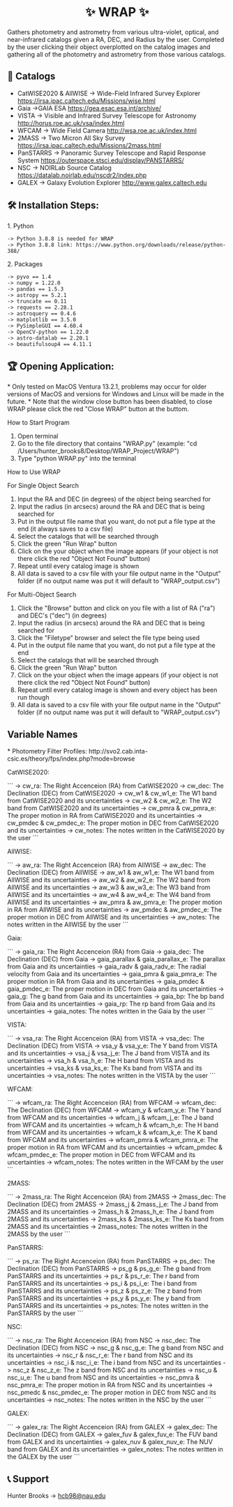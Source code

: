 <h1 align="center" id="title">✨ WRAP ✨</h1>

<p id="description">Gathers photometry and astrometry from various ultra-violet, optical, and near-infrared catalogs given a RA, DEC, and Radius by the user. Completed by the user clicking their object overplotted on the catalog images and gathering all of the photometry and astrometry from those various catalogs.</p>
  
<h2>🔭 Catalogs </h2>

*   CatWISE2020 & AllWISE -> Wide-Field Infrared Survey Explorer https://irsa.ipac.caltech.edu/Missions/wise.html
*   Gaia ->GAIA ESA https://gea.esac.esa.int/archive/
*   VISTA -> Visible and Infrared Survey Telescope for Astronomy http://horus.roe.ac.uk/vsa/index.html
*   WFCAM -> Wide Field Camera http://wsa.roe.ac.uk/index.html
*   2MASS -> Two Micron All Sky Survey https://irsa.ipac.caltech.edu/Missions/2mass.html
*   PanSTARRS -> Panoramic Survey Telescope and Rapid Response System https://outerspace.stsci.edu/display/PANSTARRS/
*   NSC -> NOIRLab Source Catalog https://datalab.noirlab.edu/nscdr2/index.php
*   GALEX -> Galaxy Evolution Explorer http://www.galex.caltech.edu

<h2>🛠️ Installation Steps:</h2>

<p>1. Python </p>

```
-> Python 3.8.8 is needed for WRAP 
-> Python 3.8.8 link: https://www.python.org/downloads/release/python-388/
```

<p>2. Packages </p>

```
-> pyvo == 1.4 
-> numpy = 1.22.0
-> pandas == 1.5.3 
-> astropy == 5.2.1
-> truncate == 0.11 
-> requests == 2.28.1 
-> astroquery == 0.4.6 
-> matplotlib == 3.5.0 
-> PySimpleGUI == 4.60.4 
-> OpenCV-python == 1.22.0 
-> astro-datalab == 2.20.1 
-> beautifulsoup4 == 4.11.1
```

<h2> 🏆 Opening Application: </h2>
*   Only tested on MacOS Ventura 13.2.1, problems may occur for older versions of MacOS and versions for Windows and Linux will be made in the future. 
*   Note that the window close button has been disabled, to close WRAP please click the red "Close WRAP" button at the buttom. 

<p> How to Start Program </p>

1) Open terminal 
2) Go to the file directory that contains "WRAP.py" (example: "cd /Users/hunter_brooks8/Desktop/WRAP_Project/WRAP")
3) Type "python WRAP.py" into the terminal

<p> How to Use WRAP </p>

<pp> For Single Object Search </pp>
1) Input the RA and DEC (in degrees) of the object being searched for
2) Input the radius (in arcsecs) around the RA and DEC that is being searched for
3) Put in the output file name that you want, do not put a file type at the end (it always saves to a csv file)
4) Select the catalogs that will be searched through
5) Click the green "Run Wrap" button
6) Click on the your object when the image appears (if your object is not there click the red "Object Not Found" button)
7) Repeat until every catalog image is shown
8) All data is saved to a csv file with your file output name in the "Output" folder (if no output name was put it will default to "WRAP_output.csv")

<pp> For Multi-Object Search </pp>
1) Click the "Browse" button and click on you file with a list of RA ("ra") and DEC's ("dec") (in degrees)
2) Input the radius (in arcsecs) around the RA and DEC that is being searched for
3) Click the "Filetype" browser and select the file type being used
4) Put in the output file name that you want, do not put a file type at the end
5) Select the catalogs that will be searched through
6) Click the green "Run Wrap" button
7) Click on the your object when the image appears (if your object is not there click the red "Object Not Found" button)
8) Repeat until every catalog image is shown and every object has been run though
9) All data is saved to a csv file with your file output name in the "Output" folder (if no output name was put it will default to "WRAP_output.csv")


<h2> Variable Names </h2> 
*   Photometry Filter Profiles: http://svo2.cab.inta-csic.es/theory/fps/index.php?mode=browse

 <p> CatWISE2020: </p>
```
-> cw_ra: The Right Accenceion (RA) from CatWISE2020
-> cw_dec: The Declination (DEC) from CatWISE2020
-> cw_w1 & cw_w1_e: The W1 band from CatWISE2020 and its uncertainties
-> cw_w2 & cw_w2_e: The W2 band from CatWISE2020 and its uncertainties
-> cw_pmra & cw_pmra_e: The proper motion in RA from CatWISE2020 and its uncertainties
-> cw_pmdec & cw_pmdec_e: The proper motion in DEC from CatWISE2020 and its uncertainties
-> cw_notes: The notes written in the CatWISE2020 by the user
```
 <p> AllWISE: </p>
 ```
-> aw_ra: The Right Accenceion (RA) from AllWISE
-> aw_dec: The Declination (DEC) from AllWISE
-> aw_w1 & aw_w1_e: The W1 band from AllWISE and its uncertainties
-> aw_w2 & aw_w2_e: The W2 band from AllWISE and its uncertainties
-> aw_w3 & aw_w3_e: The W3 band from AllWISE and its uncertainties
-> aw_w4 & aw_w4_e: The W4 band from AllWISE and its uncertainties
-> aw_pmra & aw_pmra_e: The proper motion in RA from AllWISE and its uncertainties
-> aw_pmdec & aw_pmdec_e: The proper motion in DEC from AllWISE and its uncertainties
-> aw_notes: The notes written in the AllWISE by the user
```
 <p> Gaia: </p>
 ```
-> gaia_ra: The Right Accenceion (RA) from Gaia
-> gaia_dec: The Declination (DEC) from Gaia
-> gaia_parallax & gaia_parallax_e: The parallax from Gaia and its uncertainties
-> gaia_radv & gaia_radv_e: The radial velocity from Gaia and its uncertainties
-> gaia_pmra & gaia_pmra_e: The proper motion in RA from Gaia and its uncertainties
-> gaia_pmdec & gaia_pmdec_e: The proper motion in DEC from Gaia and its uncertainties
-> gaia_g: The g band from Gaia and its uncertainties
-> gaia_bp: The bp band from Gaia and its uncertainties
-> gaia_rp: The rp band from Gaia and its uncertainties
-> gaia_notes: The notes written in the Gaia by the user
```
 <p> VISTA: </p>
 ```
-> vsa_ra: The Right Accenceion (RA) from VISTA
-> vsa_dec: The Declination (DEC) from VISTA
-> vsa_y & vsa_y_e: The Y band from VISTA and its uncertainties
-> vsa_j & vsa_j_e: The J band from VISTA and its uncertainties
-> vsa_h & vsa_h_e: The H band from VISTA and its uncertainties
-> vsa_ks & vsa_ks_e: The Ks band from VISTA and its uncertainties
-> vsa_notes: The notes written in the VISTA by the user
```
 <p> WFCAM: </p>
 ```
-> wfcam_ra: The Right Accenceion (RA) from WFCAM
-> wfcam_dec: The Declination (DEC) from WFCAM
-> wfcam_y & wfcam_y_e: The Y band from WFCAM and its uncertainties
-> wfcam_j & wfcam_j_e: The J band from WFCAM and its uncertainties
-> wfcam_h & wfcam_h_e: The H band from WFCAM and its uncertainties
-> wfcam_k & wfcam_k_e: The K band from WFCAM and its uncertainties
-> wfcam_pmra & wfcam_pmra_e: The proper motion in RA from WFCAM and its uncertainties
-> wfcam_pmdec & wfcam_pmdec_e: The proper motion in DEC from WFCAM and its uncertainties
-> wfcam_notes: The notes written in the WFCAM by the user
```
 <p> 2MASS: </p>
 ```
-> 2mass_ra: The Right Accenceion (RA) from 2MASS
-> 2mass_dec: The Declination (DEC) from 2MASS
-> 2mass_j & 2mass_j_e: The J band from 2MASS and its uncertainties
-> 2mass_h & 2mass_h_e: The J band from 2MASS and its uncertainties
-> 2mass_ks & 2mass_ks_e: The Ks band from 2MASS and its uncertainties
-> 2mass_notes: The notes written in the 2MASS by the user
```
 <p> PanSTARRS: </p>
 ```
-> ps_ra: The Right Accenceion (RA) from PanSTARRS
-> ps_dec: The Declination (DEC) from PanSTARRS
-> ps_g & ps_g_e: The g band from PanSTARRS and its uncertainties
-> ps_r & ps_r_e: The r band from PanSTARRS and its uncertainties
-> ps_i & ps_i_e: The i band from PanSTARRS and its uncertainties
-> ps_z & ps_z_e: The z band from PanSTARRS and its uncertainties
-> ps_y & ps_y_e: The y band from PanSTARRS and its uncertainties
-> ps_notes: The notes written in the PanSTARRS by the user
```
 <p> NSC: </p>
 ```
-> nsc_ra: The Right Accenceion (RA) from NSC
-> nsc_dec: The Declination (DEC) from NSC
-> nsc_g & nsc_g_e: The g band from NSC and its uncertainties
-> nsc_r & nsc_r_e: The r band from NSC and its uncertainties
-> nsc_i & nsc_i_e: The i band from NSC and its uncertainties
-> nsc_z & nsc_z_e: The z band from NSC and its uncertainties
-> nsc_u & nsc_u_e: The u band from NSC and its uncertainties
-> nsc_pmra & nsc_pmra_e: The proper motion in RA from NSC and its uncertainties
-> nsc_pmedc & nsc_pmdec_e: The proper motion in DEC from NSC and its uncertainties
-> nsc_notes: The notes written in the NSC by the user
```
 <p> GALEX: </p>
 ```
-> galex_ra: The Right Accenceion (RA) from GALEX
-> galex_dec: The Declination (DEC) from GALEX
-> galex_fuv & galex_fuv_e: The FUV band from GALEX and its uncertainties
-> galex_nuv & galex_nuv_e: The NUV band from GALEX and its uncertainties
-> galex_notes: The notes written in the GALEX by the user
```
<h2> 📞 Support </h2>

Hunter Brooks -> hcb98@nau.edu